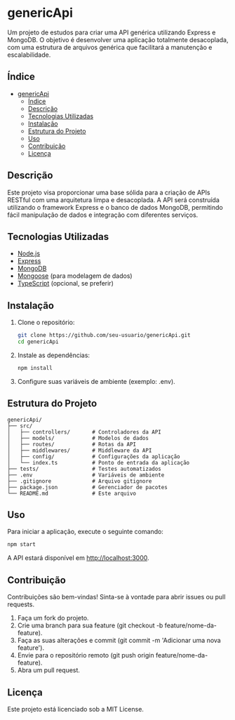 # genericApi

Um projeto de estudos para criar uma API genérica utilizando Express e MongoDB. O objetivo é desenvolver uma aplicação totalmente desacoplada, com uma estrutura de arquivos genérica que facilitará a manutenção e escalabilidade.

## Índice

- [genericApi](#genericapi)
  - [Índice](#índice)
  - [Descrição](#descrição)
  - [Tecnologias Utilizadas](#tecnologias-utilizadas)
  - [Instalação](#instalação)
  - [Estrutura do Projeto](#estrutura-do-projeto)
  - [Uso](#uso)
  - [Contribuição](#contribuição)
  - [Licença](#licença)

## Descrição

Este projeto visa proporcionar uma base sólida para a criação de APIs RESTful com uma arquitetura limpa e desacoplada. A API será construída utilizando o framework Express e o banco de dados MongoDB, permitindo fácil manipulação de dados e integração com diferentes serviços.

## Tecnologias Utilizadas

- [Node.js](https://nodejs.org/)
- [Express](https://expressjs.com/)
- [MongoDB](https://www.mongodb.com/)
- [Mongoose](https://mongoosejs.com/) (para modelagem de dados)
- [TypeScript](https://www.typescriptlang.org/) (opcional, se preferir)

## Instalação

1. Clone o repositório:

   ```bash
   git clone https://github.com/seu-usuario/genericApi.git
   cd genericApi
   ```

2. Instale as dependências:

    ```bash
    npm install
    ```

3. Configure suas variáveis de ambiente (exemplo: .env).

## Estrutura do Projeto

```
genericApi/
├── src/
│   ├── controllers/       # Controladores da API
│   ├── models/            # Modelos de dados
│   ├── routes/            # Rotas da API
│   ├── middlewares/       # Middleware da API
│   ├── config/            # Configurações da aplicação
│   └── index.ts           # Ponto de entrada da aplicação
├── tests/                 # Testes automatizados
├── .env                   # Variáveis de ambiente
├── .gitignore             # Arquivo gitignore
├── package.json           # Gerenciador de pacotes
└── README.md              # Este arquivo
```

## Uso

Para iniciar a aplicação, execute o seguinte comando:

  ```bash
  npm start
  ```

A API estará disponível em <http://localhost:3000>.

## Contribuição

Contribuições são bem-vindas! Sinta-se à vontade para abrir issues ou pull requests.

1. Faça um fork do projeto.
2. Crie uma branch para sua feature (git checkout -b feature/nome-da-feature).
3. Faça as suas alterações e commit (git commit -m 'Adicionar uma nova feature').
4. Envie para o repositório remoto (git push origin feature/nome-da-feature).
5. Abra um pull request.

## Licença

Este projeto está licenciado sob a MIT License.
